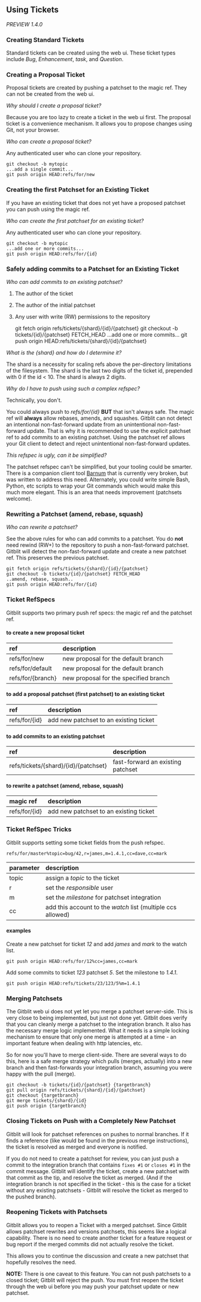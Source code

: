 ## Using Tickets

*PREVIEW 1.4.0*

### Creating Standard Tickets

Standard tickets can be created using the web ui.  These ticket types include *Bug*, *Enhancement*, *task*, and *Question*.

### Creating a Proposal Ticket

Proposal tickets are created by pushing a patchset to the magic ref.  They can not be created from the web ui.

*Why should I create a proposal ticket?*

Because you are too lazy to create a ticket in the web ui first.  The proposal ticket is a convenience mechanism.  It allows you to propose changes using Git, not your browser.

*Who can create a proposal ticket?*

Any authenticated user who can clone your repository.

    git checkout -b mytopic
    ...add a single commit...
    git push origin HEAD:refs/for/new

### Creating the first Patchset for an Existing Ticket

If you have an existing ticket that does not yet have a proposed patchset you can push using the magic ref.

*Who can create the first patchset for an existing ticket?*

Any authenticated user who can clone your repository.

    git checkout -b mytopic
    ...add one or more commits...
    git push origin HEAD:refs/for/{id}

### Safely adding commits to a Patchset for an Existing Ticket

*Who can add commits to an existing patchset?*

1. The author of the ticket
2. The author of the initial patchset
3. Any user with write (RW) permissions to the repository


    git fetch origin refs/tickets/{shard}/{id}/{patchset}
    git checkout -b tickets/{id}/{patchset} FETCH_HEAD
    ...add one or more commits...
    git push origin HEAD:refs/tickets/{shard}/{id}/{patchset}

*What is the {shard} and how do I determine it?*

The shard is a necessity for scaling refs above the per-directory limitations of the filesystem.  The shard is the last two digits of the ticket id, prepended with 0 if the id < 10.  The shard is always 2 digits.

*Why do I have to push using such a complex refspec?*

Technically, you don't.

You could always push to *refs/for/{id}* **BUT** that isn't always safe.  The magic ref will **always** allow rebases, amends, and squashes.  Gitblit can not detect an intentional non-fast-forward update from an unintentional non-fast-forward update.  That is why it is recommended to use the explicit patchset ref to add commits to an existing patchset.  Using the patchset ref allows your Git client to detect and reject unintentional non-fast-forward updates.

*This refspec is ugly, can it be simplified?*

The patchset refspec can't be simplified, but your tooling could be smarter.  There is a companion client tool [Barnum](http://barnum.gitblit.com) that is currently very broken, but was written to address this need.  Alternately, you could write simple Bash, Python, etc scripts to wrap your Git commands which would make this much more elegant.  This is an area that needs improvement (patchsets welcome).

### Rewriting a Patchset (amend, rebase, squash)

*Who can rewrite a patchset?*

See the above rules for who can add commits to a patchset. You do **not** need rewind (RW+) to the repository to push a non-fast-forward patchset.  Gitblit will detect the non-fast-forward update and create a new patchset ref.  This preserves the previous patchset.

    git fetch origin refs/tickets/{shard}/{id}/{patchset}
    git checkout -b tickets/{id}/{patchset} FETCH_HEAD
    ..amend, rebase, squash..
    git push origin HEAD:refs/for/{id}

### Ticket RefSpecs

Gitblit supports two primary push ref specs: the magic ref and the patchset ref.

#### to create a new proposal ticket

| ref                  | description                                  |
| :------------------- | :------------------------------------------- |
| refs/for/new         | new proposal for the default branch          |
| refs/for/default     | new proposal for the default branch          |
| refs/for/{branch}    | new proposal for the specified branch        |

#### to add a proposal patchset (first patchset) to an existing ticket

| ref                  | description                                  |
| :------------------- | :------------------------------------------- |
| refs/for/{id}        | add new patchset to an existing ticket       |

#### to add commits to an existing patchset

| ref                                  | description                          |
| :----------------------------------- | :----------------------------------- |
| refs/tickets/{shard}/{id}/{patchset} | fast-forward an existing patchset    |


#### to rewrite a patchset (amend, rebase, squash)

| magic ref            | description                                  |
| :------------------- | :------------------------------------------- |
| refs/for/{id}        | add new patchset to an existing ticket       |

### Ticket RefSpec Tricks

Gitblit supports setting some ticket fields from the push refspec.

    refs/for/master%topic=bug/42,r=james,m=1.4.1,cc=dave,cc=mark

| parameter | description                                                     |
| :-------- | :-------------------------------------------------------------- |
| topic     | assign a *topic* to the ticket                                  |
| r         | set the *responsible* user                                      |
| m         | set the *milestone* for patchset integration                    |
| cc        | add this account to the *watch* list (multiple ccs allowed)     |

#### examples

Create a new patchset for ticket *12* and add *james* and *mark* to the watch list.

    git push origin HEAD:refs/for/12%cc=james,cc=mark

Add some commits to ticket *123* patchset *5*.  Set the milestone to *1.4.1*.

    git push origin HEAD:refs/tickets/23/123/5%m=1.4.1

### Merging Patchsets

The Gitblit web ui does not yet let you merge a patchset server-side.  This is very close to being implemented, but just not done yet.  Gitblit does verify that you can cleanly merge a patchset to the integration branch.  It also has the necessary merge logic implemented.  What it needs is a simple locking mechanism to ensure that only one merge is attempted at a time - an important feature when dealing with http latencies, etc.

So for now you'll have to merge client-side.  There are several ways to do this, here is a safe merge strategy which pulls (merges, actually) into a new branch and then fast-forwards your integration branch, assuming you were happy with the pull (merge).

    git checkout -b tickets/{id}/{patchset} {targetbranch}
    git pull origin refs/tickets/{shard}/{id}/{patchset}
    git checkout {targetbranch}
    git merge tickets/{shard}/{id}
    git push origin {targetbranch}

### Closing Tickets on Push with a Completely New Patchset

Gitblit will look for patchset references on pushes to normal branches.  If it finds a reference (like would be found in the previous merge instructions), the ticket is resolved as merged and everyone is notified.

If you do not need to create a patchset for review, you can just push a commit to the integration branch that contains `fixes #1` or `closes #1` in the commit message.  Gitblit will identify the ticket, create a new patchset with that commit as the tip, and resolve the ticket as merged.  (And if the integration branch is not specified in the ticket - this is the case for a ticket without any existing patchsets - Gitblit will resolve the ticket as merged to the pushed branch).

### Reopening Tickets with Patchsets

Gitblit allows you to reopen a Ticket with a merged patchset.  Since Gitblit allows patchset rewrites and versions patchsets, this seems like a logical capability.  There is no need to create another ticket for a feature request or bug report if the merged commits did not actually resolve the ticket.

This allows you to continue the discussion and create a new patchset that hopefully resolves the need.

**NOTE:**  There is one caveat to this feature.  You can not push patchsets to a closed ticket; Gitblit will reject the push.  You must first reopen the ticket through the web ui before you may push your patchset update or new patchset.
